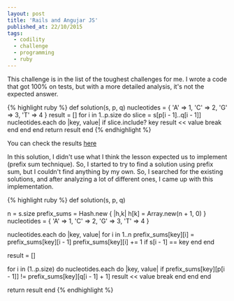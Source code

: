 ```yaml
---
layout: post
title: 'Rails and Angujar JS'
published_at: 22/10/2015
tags:
  - codility
  - challenge
  - programming
  - ruby
---
```


This challenge is in the list of the toughest challenges for me. I wrote a code that got 100% on tests, but with a more detailed analysis, it's not the expected answer.

{% highlight ruby %}
def solution(s, p, q)
  nucleotides = {
      'A' => 1,
      'C' => 2,
      'G' => 3,
      'T' => 4
  }
  result = []
  for i in 1..p.size do
    slice = s[p[i - 1]..q[i - 1]]
    nucleotides.each do |key, value|
      if slice.include? key
        result << value
        break
      end
    end
  end
  return result
end
{% endhighlight %}

You can check the results [here](https://codility.com/demo/results/trainingAZJBGW-NSR)

In this solution, I didn't use what I think the lesson expected us to implement (prefix sum technique). So, I started to try to find a solution using prefix sum, but I couldn't find anything by my own. So, I searched for the existing solutions, and after analyzing a lot of different ones, I came up with this implementation.

{% highlight ruby %}
def solution(s, p, q)

  n = s.size
  prefix_sums = Hash.new { |h,k| h[k] = Array.new(n + 1, 0) }
  nucleotides = {
      'A' => 1,
      'C' => 2,
      'G' => 3,
      'T' => 4
  }

  nucleotides.each do |key, value|
    for i in 1..n
      prefix_sums[key][i] = prefix_sums[key][i - 1]
      prefix_sums[key][i] += 1 if s[i - 1] == key
    end
  end

  result = []

  for i in (1..p.size) do
    nucleotides.each do |key, value|
      if prefix_sums[key][p[i - 1]] != prefix_sums[key][q[i - 1] + 1]
        result << value
        break
      end
    end
  end

  return result
end
{% endhighlight %}
